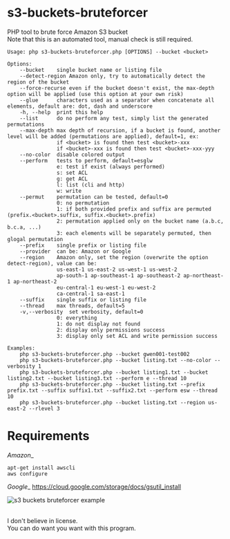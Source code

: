 # s3-buckets-bruteforcer
PHP tool to brute force Amazon S3 bucket  
Note that this is an automated tool, manual check is still required.  

```
Usage: php s3-buckets-bruteforcer.php [OPTIONS] --bucket <bucket>

Options:
	--bucket	single bucket name or listing file
	--detect-region	Amazon only, try to automatically detect the region of the bucket
	--force-recurse	even if the bucket doesn't exist, the max-depth option will be applied (use this option at your own risk)
	--glue		characters used as a separator when concatenate all elements, default are: dot, dash and underscore
	-h, --help	print this help
	--list		do no perform any test, simply list the generated permutations
	--max-depth	max depth of recursion, if a bucket is found, another level will be added (permutations are applied), default=1, ex:
				if <bucket> is found then test <bucket>-xxx
				if <bucket>-xxx is found then test <bucket>-xxx-yyy
	--no-color	disable colored output
	--perform	tests to perform, default=esglw
				e: test if exist (always performed)
				s: set ACL
				g: get ACL
				l: list (cli and http)
				w: write
	--permut	permutation can be tested, default=0
				0: no permutation
				1: if both provided prefix and suffix are permuted (prefix.<bucket>.suffix, suffix.<bucket>.prefix)
				2: permutation applied only on the bucket name (a.b.c, b.c.a, ...)
				3: each elements will be separately permuted, then glogal permutation
	--prefix	single prefix or listing file
	--provider	can be: Amazon or Google
	--region	Amazon only, set the region (overwrite the option detect-region), value can be:
				us-east-1 us-east-2 us-west-1 us-west-2
				ap-south-1 ap-southeast-1 ap-southeast-2 ap-northeast-1 ap-northeast-2
				eu-central-1 eu-west-1 eu-west-2
				ca-central-1 sa-east-1
	--suffix	single suffix or listing file
	--thread	max threads, default=5
	-v,--verbosity	set verbosity, default=0
				0: everything
				1: do not display not found
				2: display only permissions success
				3: display only set ACL and write permission success

Examples:
	php s3-buckets-bruteforcer.php --bucket gwen001-test002
	php s3-buckets-bruteforcer.php --bucket listing.txt --no-color --verbosity 1
	php s3-buckets-bruteforcer.php --bucket listing1.txt --bucket listing2.txt --bucket listing3.txt --perform e --thread 10
	php s3-buckets-bruteforcer.php --bucket listing.txt --prefix prefix.txt --suffix suffix1.txt --suffix2.txt --perform esw --thread 10
	php s3-buckets-bruteforcer.php --bucket listing.txt --region us-east-2 --rlevel 3
```

# Requirements

_Amazon__
```
apt-get install awscli
aws configure
```
_Google__
https://cloud.google.com/storage/docs/gsutil_install



<img src="https://raw.githubusercontent.com/gwen001/s3-buckets-finder/master/example-bf.png" alt="s3 buckets bruteforcer example">
<br><br>

I don't believe in license.  
You can do want you want with this program.  

